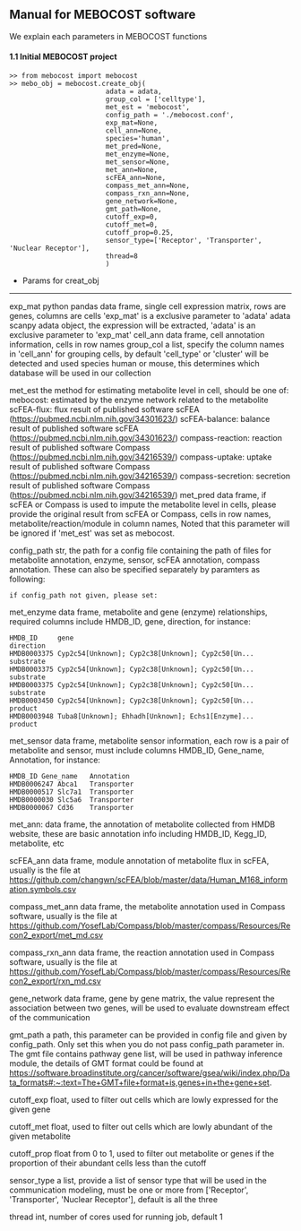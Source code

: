 ## Manual for MEBOCOST software
<p>We explain each parameters in MEBOCOST functions</p>

#### 1.1 Initial MEBOCOST project
```{python}
>> from mebocost import mebocost
>> mebo_obj = mebocost.create_obj(
                        adata = adata,
                        group_col = ['celltype'],
                        met_est = 'mebocost',
                        config_path = './mebocost.conf',
                        exp_mat=None,
                        cell_ann=None,
                        species='human',
                        met_pred=None,
                        met_enzyme=None,
                        met_sensor=None,
                        met_ann=None,
                        scFEA_ann=None,
                        compass_met_ann=None,
                        compass_rxn_ann=None,
                        gene_network=None,
                        gmt_path=None,
                        cutoff_exp=0,
                        cutoff_met=0,
                        cutoff_prop=0.25,
                        sensor_type=['Receptor', 'Transporter', 'Nuclear Receptor'],
                        thread=8
                        )
```
* Params for creat_obj
-------
exp_mat
    python pandas data frame, single cell expression matrix, rows are genes, columns are cells
    'exp_mat' is a exclusive parameter to 'adata'
adata
    scanpy adata object, the expression will be extracted, 'adata' is an exclusive parameter to 'exp_mat'
cell_ann
    data frame, cell annotation information, cells in row names
group_col
    a list, specify the column names in 'cell_ann' for grouping cells, by default 'cell_type' or 'cluster' will be detected and used
species
    human or mouse, this determines which database will be used in our collection

met_est
    the method for estimating metabolite level in cell, should be one of:
    mebocost: estimated by the enzyme network related to the metabolite
    scFEA-flux: flux result of published software scFEA (https://pubmed.ncbi.nlm.nih.gov/34301623/)
    scFEA-balance: balance result of published software scFEA (https://pubmed.ncbi.nlm.nih.gov/34301623/)
    compass-reaction: reaction result of published software Compass (https://pubmed.ncbi.nlm.nih.gov/34216539/)
    compass-uptake: uptake result of published software Compass (https://pubmed.ncbi.nlm.nih.gov/34216539/)
    compass-secretion: secretion result of published software Compass (https://pubmed.ncbi.nlm.nih.gov/34216539/)
met_pred
    data frame, if scFEA or Compass is used to impute the metabolite level in cells, please provide the original result from scFEA or Compass, cells in row names, metabolite/reaction/module in column names, 
    Noted that this parameter will be ignored if 'met_est' was set as mebocost.

config_path
    str, the path for a config file containing the path of files for metabolite annotation, enzyme, sensor, scFEA annotation, compass annotation. These can also be specified separately by paramters as following:

    if config_path not given, please set:
met_enzyme
    data frame, metabolite and gene (enzyme) relationships, required columns include HMDB_ID, gene, direction, for instance:
    
    HMDB_ID     gene                                                direction
    HMDB0003375 Cyp2c54[Unknown]; Cyp2c38[Unknown]; Cyp2c50[Un...   substrate
    HMDB0003375 Cyp2c54[Unknown]; Cyp2c38[Unknown]; Cyp2c50[Un...   substrate
    HMDB0003375 Cyp2c54[Unknown]; Cyp2c38[Unknown]; Cyp2c50[Un...   substrate
    HMDB0003450 Cyp2c54[Unknown]; Cyp2c38[Unknown]; Cyp2c50[Un...   product
    HMDB0003948 Tuba8[Unknown]; Ehhadh[Unknown]; Echs1[Enzyme]...   product

met_sensor
    data frame, metabolite sensor information, each row is a pair of metabolite and sensor, must include columns  HMDB_ID, Gene_name, Annotation, for instance:
    
    HMDB_ID Gene_name   Annotation
    HMDB0006247 Abca1   Transporter
    HMDB0000517 Slc7a1  Transporter
    HMDB0000030 Slc5a6  Transporter
    HMDB0000067 Cd36    Transporter
    
met_ann:
    data frame, the annotation of metabolite collected from HMDB website, these are basic annotation info including HMDB_ID, Kegg_ID, metabolite, etc

scFEA_ann
    data frame, module annotation of metabolite flux in scFEA, usually is the file at https://github.com/changwn/scFEA/blob/master/data/Human_M168_information.symbols.csv

compass_met_ann
    data frame, the metabolite annotation used in Compass software, usually is the file at https://github.com/YosefLab/Compass/blob/master/compass/Resources/Recon2_export/met_md.csv

compass_rxn_ann
    data frame, the reaction annotation used in Compass software, usually is the file at https://github.com/YosefLab/Compass/blob/master/compass/Resources/Recon2_export/rxn_md.csv

gene_network
    data frame, gene by gene matrix, the value represent the association between two genes, will be used to evaluate downstream effect of the communication

gmt_path
    a path, this parameter can be provided in config file and given by config_path. Only set this when you do not pass config_path parameter in. The gmt file contains pathway gene list, will be used in pathway inference module, the details of GMT format could be found at https://software.broadinstitute.org/cancer/software/gsea/wiki/index.php/Data_formats#:~:text=The+GMT+file+format+is,genes+in+the+gene+set. 

cutoff_exp
    float, used to filter out cells which are lowly expressed for the given gene

cutoff_met
    float, used to filter out cells which are lowly abundant of the given metabolite

cutoff_prop
    float from 0 to 1, used to filter out metabolite or genes if the proportion of their abundant cells less than the cutoff

sensor_type
    a list, provide a list of sensor type that will be used in the communication modeling, must be one or more from ['Receptor', 'Transporter', 'Nuclear Receptor'], default is all the three

thread
    int, number of cores used for running job, default 1